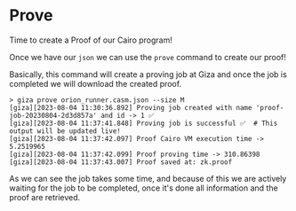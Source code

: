 # Prove

Time to create a Proof of our Cairo program!

Once we have our `json` we can use the `prove` command to create our proof!

Basically, this command will create a proving job at Giza and once the job is completed we will download the created proof.

```console
> giza prove orion_runner.casm.json --size M
[giza][2023-08-04 11:30:36.892] Proving job created with name 'proof-job-20230804-2d3d857a' and id -> 1 ✅
[giza][2023-08-04 11:37:41.848] Proving job is successful ✅  # This output will be updated live!
[giza][2023-08-04 11:37:42.097] Proof Cairo VM execution time -> 5.2519965
[giza][2023-08-04 11:37:42.099] Proof proving time -> 310.86398
[giza][2023-08-04 11:37:43.007] Proof saved at: zk.proof
```

As we can see the job takes some time, and because of this we are actively waiting for the job to be completed, once it's done all information and the proof are retrieved.